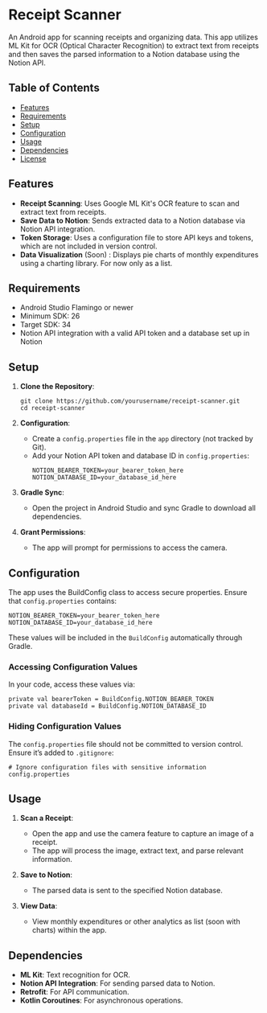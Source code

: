 # Receipt Scanner

An Android app for scanning receipts and organizing data. This app utilizes ML Kit for OCR (Optical Character Recognition) to extract text from receipts and then saves the parsed information to a Notion database using the Notion API.

## Table of Contents

- [Features](#features)
- [Requirements](#requirements)
- [Setup](#setup)
- [Configuration](#configuration)
- [Usage](#usage)
- [Dependencies](#dependencies)
- [License](#license)

## Features

- **Receipt Scanning**: Uses Google ML Kit's OCR feature to scan and extract text from receipts.
- **Save Data to Notion**: Sends extracted data to a Notion database via Notion API integration.
- **Token Storage**: Uses a configuration file to store API keys and tokens, which are not included in version control.
- **Data Visualization** (Soon) : Displays pie charts of monthly expenditures using a charting library. For now only as a list.

## Requirements

- Android Studio Flamingo or newer
- Minimum SDK: 26
- Target SDK: 34
- Notion API integration with a valid API token and a database set up in Notion

## Setup

1. **Clone the Repository**:
   ```
   git clone https://github.com/yourusername/receipt-scanner.git
   cd receipt-scanner
   ```

2. **Configuration**:
   - Create a `config.properties` file in the `app` directory (not tracked by Git).
   - Add your Notion API token and database ID in `config.properties`:
     ```
     NOTION_BEARER_TOKEN=your_bearer_token_here
     NOTION_DATABASE_ID=your_database_id_here
     ```

3. **Gradle Sync**:
   - Open the project in Android Studio and sync Gradle to download all dependencies.
4. **Grant Permissions**:
   - The app will prompt for permissions to access the camera.

## Configuration
The app uses the BuildConfig class to access secure properties. Ensure that `config.properties` contains:
```
NOTION_BEARER_TOKEN=your_bearer_token_here
NOTION_DATABASE_ID=your_database_id_here
```
These values will be included in the `BuildConfig` automatically through Gradle.

### Accessing Configuration Values
In your code, access these values via:
```
private val bearerToken = BuildConfig.NOTION_BEARER_TOKEN
private val databaseId = BuildConfig.NOTION_DATABASE_ID
```

### Hiding Configuration Values
The `config.properties` file should not be committed to version control. Ensure it’s added to `.gitignore`:
```
# Ignore configuration files with sensitive information
config.properties
```

## Usage

1. **Scan a Receipt**:
   - Open the app and use the camera feature to capture an image of a receipt.
   - The app will process the image, extract text, and parse relevant information.

2. **Save to Notion**:
   - The parsed data is sent to the specified Notion database.

3. **View Data**:
   - View monthly expenditures or other analytics as list (soon with charts) within the app.

## Dependencies

- **ML Kit**: Text recognition for OCR.
- **Notion API Integration**: For sending parsed data to Notion.
- **Retrofit**: For API communication.
- **Kotlin Coroutines**: For asynchronous operations.

